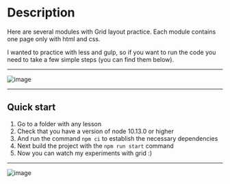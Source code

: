 # Description

Here are several modules with Grid layout practice. Each module contains one page only with html and css.

I wanted to practice with less and gulp, so if you want to run the code you need to take a few simple steps (you can find them below).

***

![image](https://user-images.githubusercontent.com/45073400/192486980-b8d94516-aaaf-438c-8f43-9fc3849ad9b9.png)

***

## Quick start

1. Go to a folder with any lesson
2. Сheck that you have a version of node 10.13.0 or higher
3. And run the command <code>npm ci</code> to establish the necessary dependencies
4. Next build the project with the <code>npm run start</code> command
5. Now you can watch my experiments with grid :)

***

![image](https://user-images.githubusercontent.com/45073400/192485757-b7c00b7d-1d3b-4942-960e-7ec3ed60152d.png)
  
